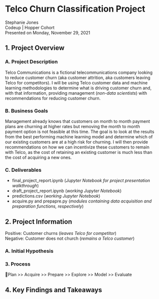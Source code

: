 # Telco Churn Classification Project
Stephanie Jones<br>
Codeup | Hopper Cohort<br>
Presented on Monday, November 29, 2021

## 1. Project Overview
### A. Project Description
Telco Communications is a fictional telecommunications company looking to reduce customer churn (aka customer attrition, aka customers leaving Telco for competitors). I will be using Telco customer data and machine learning methodologies to determine what is driving customer churn and, with that information, providing management (<i>non-data scientists</i>) with recommendations for reducing customer churn.
### B. Business Goals
Management already knows that customers on month to month payment plans are churning at higher rates but removing the month to month payment option is not feasible at this time. The goal is to look at the results from the best performing machine learning model and determine which of our existing customers are at a high risk for churning. I will then provide recommendations on how we can incentivize these customers to remain with Telco, as the cost of retaining an existing customer is much less than the cost of acquiring a new ones.
### C. Deliverables
- final_project_report.ipynb (<i>Jupyter Notebook for project presentation walkthrough</i>)
- draft_project_report.ipynb (<i>working Jupyter Notebook</i>)
- predictions.csv (<i>working Jupyter Notebook</i>)
- acquire.py and prepapre.py (<i>modules containing data acquisition and preparation functions, respectively</i>)

## 2. Project Information
Positive: Customer churns (<i>leaves Telco for competitor</i>)<br>
Negative: Customer does not church (<i>remains a Telco customer</i>)
### A. Initial Hypothesis

### 3. Process
:large_blue_circle:Plan >> Acquire >> Prepare >> Explore >> Model >> Evaluate 

## 4. Key Findings and Takeaways
